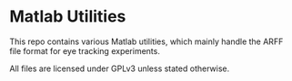 
# Matlab Utilities

This repo contains various Matlab utilities, which mainly handle the ARFF file 
format for eye tracking experiments.

All files are licensed under GPLv3 unless stated otherwise.

